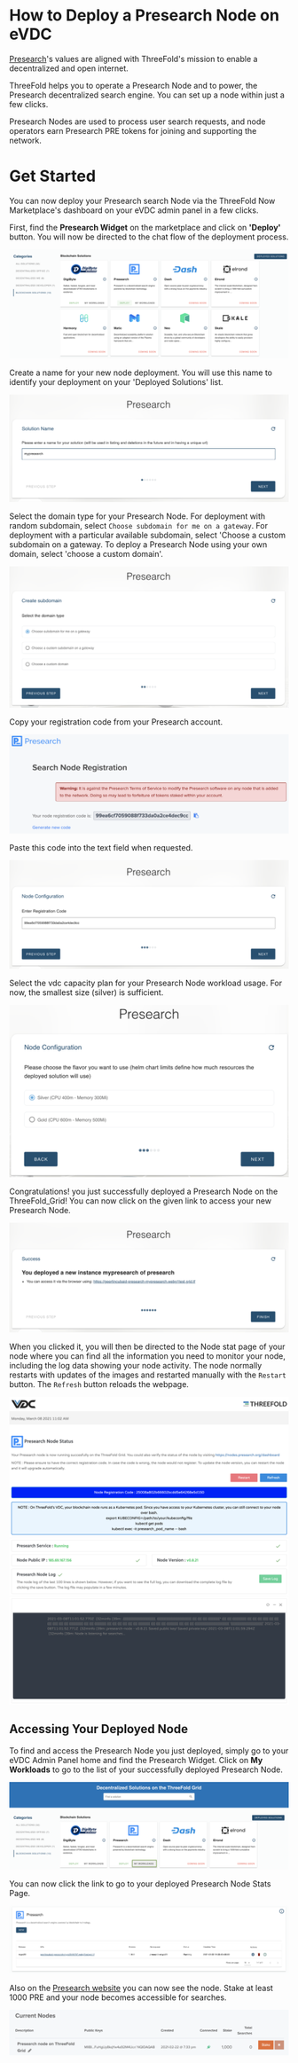 # How to Deploy a Presearch Node on eVDC

[Presearch](https://presearch.io)'s values are aligned with ThreeFold's mission to enable a decentralized and open internet.

ThreeFold helps you to operate a Presearch Node and to power, the Presearch decentralized search engine. You can set up a node within just a few clicks.

Presearch Nodes are used to process user search requests, and node operators earn Presearch PRE tokens for joining and supporting the network.

# Get Started

You can now deploy your Presearch search Node via the ThreeFold Now Marketplace's dashboard on your eVDC admin panel in a few clicks.

First, find the **Presearch Widget** on the marketplace and click on **'Deploy'** button. You will now be directed to the chat flow of the deployment process.

![](img/presearch_widget.png)

Create a name for your new node deployment. You will use this name to identify your deployment on your 'Deployed Solutions' list.

![](img/presearch_create.png ':size=600')

Select the domain type for your Presearch Node. For deployment with random subdomain, select `Choose subdomain for me on a gateway`. For deployment with a particular available subdomain, select 'Choose a custom subdomain on a gateway. To deploy a Presearch Node using your own domain, select 'choose a custom domain'.

![](img/presearch_domain.png ':size=600')

Copy your registration code from your Presearch account.

![](img/presearch_registration_code_copy.png)

Paste this code into the text field when requested.

![](img/presearch_registration_code_paste.png  ':size=600')

Select the vdc capacity plan for your Presearch Node workload usage. For now, the smallest size (silver) is sufficient.

![](img/presearch_plan.png  ':size=600')

Congratulations! you just successfully deployed a Presearch Node on the ThreeFold_Grid! You can now click on the given link to access your new Presearch Node.

![](img/presearch_success.png  ':size=600')

When you clicked it, you will then be directed to the Node stat page of your node where you can find all the information you need to monitor your node, including the log data showing your node activity. 
The node normally restarts with updates of the images and restarted manually with the `Restart` button. 
The `Refresh` button reloads the webpage. 

![](img/presearch_stat1.png)
![](img/presearch_stat2.png)
![](img/presearch_stat3.png)

## Accessing Your Deployed Node

To find and access the Presearch Node you just deployed, simply go to your eVDC Admin Panel home and find the Presearch Widget. Click on **My Workloads** to go to the list of your successfully deployed Presearch Node.

![](img/presearch_myworkload.png)

You can now click the link to go to your deployed Presearch Node Stats Page.

![](img/presearch_access.png)

Also on the [Presearch website](https://nodes.presearch.org/dashboard) you can now see the node. Stake at least 1000 PRE and your node becomes accessible for searches.

![](img/presearch_node_connected.png  ':size=600')
